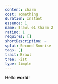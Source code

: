```yaml
---
content: charm
cost: something
duration: Instant
essence: 1
name: Brawl e1 Charm 2
rating: 1
requires: []
shortDescription: ~
splat: Second Sunrise
tags: []
trait: Brawl
tree: Fist
type: Simple
---
```


Hello **world**!
